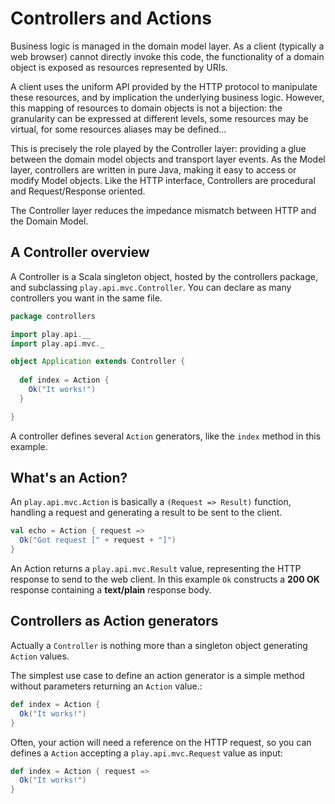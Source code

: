 # Controllers and Actions

Business logic is managed in the domain model layer. As a client (typically a web browser) cannot directly invoke this code, the functionality of a domain object is exposed as resources represented by URIs.

A client uses the uniform API provided by the HTTP protocol to manipulate these resources, and by implication the underlying business logic. However, this mapping of resources to domain objects is not a bijection: the granularity can be expressed at different levels, some resources may be virtual, for some resources aliases may be defined…

This is precisely the role played by the Controller layer: providing a glue between the domain model objects and transport layer events. As the Model layer, controllers are written in pure Java, making it easy to access or modify Model objects. Like the HTTP interface, Controllers are procedural and Request/Response oriented.

The Controller layer reduces the impedance mismatch between HTTP and the Domain Model.

## A Controller overview

A Controller is a Scala singleton object, hosted by the controllers package, and subclassing `play.api.mvc.Controller`. You can declare as many controllers you want in the same file.

```scala
package controllers

import play.api.__
import play.api.mvc._

object Application extends Controller {
  
  def index = Action {
    Ok("It works!")
  }

}
```

A controller defines several `Action` generators, like the `index` method in this example.

## What's an Action?

An `play.api.mvc.Action` is basically a `(Request => Result)` function, handling a request and generating a result to be sent to the client.

```scala
val echo = Action { request =>
  Ok("Got request [" + request + "]")
}
```

An Action returns a `play.api.mvc.Result` value, representing the HTTP response to send to the web client. In this example `Ok` constructs a **200 OK** response containing a **text/plain** response body.

## Controllers as Action generators

Actually a `Controller` is nothing more than a singleton object generating `Action` values. 

The simplest use case to define an action generator is a simple method without parameters returning an `Action` value.:

```scala
def index = Action {
  Ok("It works!")
}
```

Often, your action will need a reference on the HTTP request, so you can defines a `Action` accepting a `play.api.mvc.Request` value as input:

```scala
def index = Action { request =>
  Ok("It works!")
}
```





